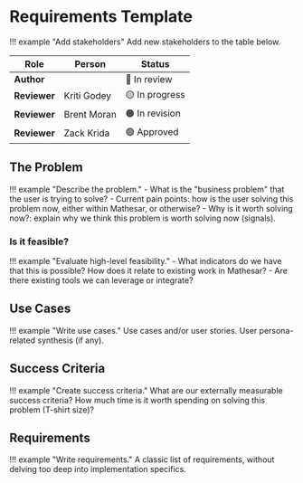 # Requirements Template

!!! example "Add stakeholders"
	Add new stakeholders to the table below.

| **Role** | **Person** | **Status** |
|-|-|-|
| **Author** | | 🔵 In review |
| **Reviewer** | Kriti Godey |  🟡 In progress |
| **Reviewer** | Brent Moran | 🟠 In revision |
| **Reviewer** | Zack Krida | 🟢 Approved |

## The Problem

!!! example "Describe the problem."
	- What is the "business problem" that the user is trying to solve?
	- Current pain points: how is the user solving this problem now, either within Mathesar, or otherwise?
	- Why is it worth solving now?: explain why we think this problem is worth solving now (signals).

### Is it feasible?

!!! example "Evaluate high-level feasibility."
	- What indicators do we have that this is possible? How does it relate to existing work in Mathesar?
	- Are there existing tools we can leverage or integrate?

## Use Cases

!!! example "Write use cases."
	Use cases and/or user stories.
	User persona-related synthesis (if any).

## Success Criteria

!!! example "Create success criteria."
	What are our externally measurable success criteria?
	How much time is it worth spending on solving this problem (T-shirt size)?

## Requirements

!!! example "Write requirements."
	A classic list of requirements, without delving too deep into implementation specifics.

